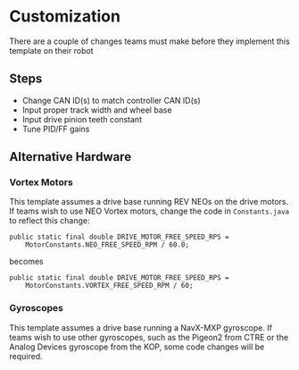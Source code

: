 # Customization

There are a couple of changes teams must make before they implement this template on their robot

## Steps
* Change CAN ID(s) to match controller CAN ID(s)
* Input proper track width and wheel base
* Input drive pinion teeth constant
* Tune PID/FF gains

## Alternative Hardware

### Vortex Motors
This template assumes a drive base running REV NEOs on the drive motors. If teams wish to use NEO Vortex motors, change the code in ```Constants.java``` to reflect this change:

```
public static final double DRIVE_MOTOR_FREE_SPEED_RPS =
    MotorConstants.NEO_FREE_SPEED_RPM / 60.0;
```
becomes
```
public static final double DRIVE_MOTOR_FREE_SPEED_RPS =
    MotorConstants.VORTEX_FREE_SPEED_RPM / 60;
```

### Gyroscopes
This template assumes a drive base running a NavX-MXP gyroscope. If teams wish to use other gyroscopes, such as the Pigeon2 from CTRE or the Analog Devices gyroscope from the KOP, some code changes will be required.